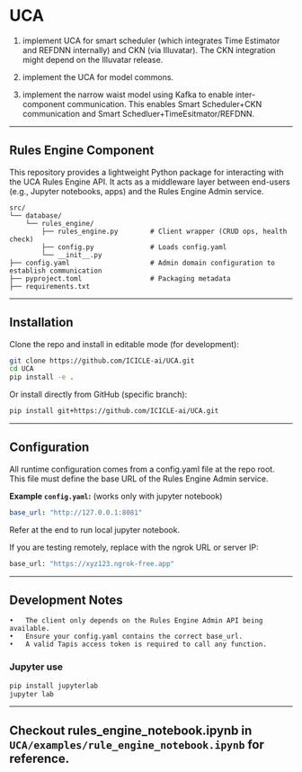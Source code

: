 # UCA

1. implement UCA for smart scheduler (which integrates Time Estimator and REFDNN internally) and CKN (via Illuvatar). The CKN integration might depend on the Illuvatar release.

1. implement the UCA for model commons.

1. implement the narrow waist model using Kafka to enable inter-component communication. This enables Smart Scheduler+CKN communication and Smart Schedluer+TimeEsitmator/REFDNN.


---
## Rules Engine Component

This repository provides a lightweight Python package for interacting with the UCA Rules Engine API.
It acts as a middleware layer between end-users (e.g., Jupyter notebooks, apps) and the Rules Engine Admin service.

```
src/
└── database/
    └── rules_engine/
        ├── rules_engine.py        # Client wrapper (CRUD ops, health check)
        ├── config.py              # Loads config.yaml
        └── __init__.py
├── config.yaml                    # Admin domain configuration to establish communication
├── pyproject.toml                 # Packaging metadata
├── requirements.txt
```
---
## Installation

Clone the repo and install in editable mode (for development):
``` bash
git clone https://github.com/ICICLE-ai/UCA.git
cd UCA
pip install -e .
```

Or install directly from GitHub (specific branch):

```bash
pip install git+https://github.com/ICICLE-ai/UCA.git
```
---
## Configuration

All runtime configuration comes from a config.yaml file at the repo root.
This file must define the base URL of the Rules Engine Admin service.

**Example `config.yaml`:** (works only with jupyter notebook)
```yaml
base_url: "http://127.0.0.1:8081"
```
Refer at the end to run local jupyter notebook. 

If you are testing remotely, replace with the ngrok URL or server IP:
```bash
base_url: "https://xyz123.ngrok-free.app"
```
---
## Development Notes
 
	•	The client only depends on the Rules Engine Admin API being available.
	•	Ensure your config.yaml contains the correct base_url.
	•	A valid Tapis access token is required to call any function.


### Jupyter use
```bash
pip install jupyterlab
jupyter lab
```
---

## Checkout rules_engine_notebook.ipynb in ```UCA/examples/rule_engine_notebook.ipynb``` for reference.